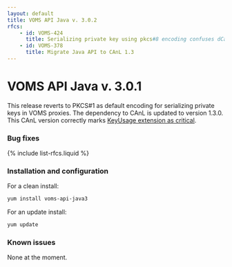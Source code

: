 ```yaml
---
layout: default
title: VOMS API Java v. 3.0.2
rfcs:
    - id: VOMS-424
      title: Serializing private key using pkcs#8 encoding confuses dCache clients
    - id: VOMS-378
      title: Migrate Java API to CAnL 1.3
---
```


# VOMS API Java v. 3.0.1

This release reverts to PKCS#1 as default encoding for serializing private keys
in VOMS proxies. The dependency to CAnL is updated to version 1.3.0.
This CAnL version correctly marks [KeyUsage extension as critical][canl-issue].

### Bug fixes

{% include list-rfcs.liquid %}

### Installation and configuration

For a clean install:

```bash
yum install voms-api-java3
```

For an update install:

```bash
yum update
```

### Known issues

None at the moment.

[canl-issue]: https://github.com/eu-emi/canl-java/issues/59
